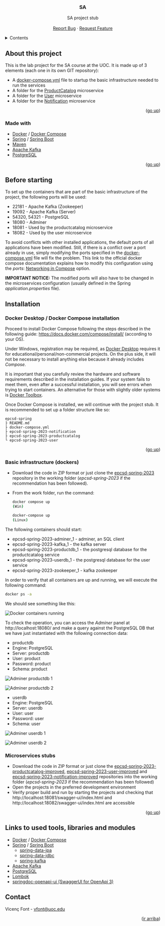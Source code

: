 <div id="top"></div>
<!--
*** Made using the Best-README-Template
*** https://github.com/othneildrew/Best-README-Template/blob/master/README.md
-->


<!-- PROJECT LOGO -->
<br />
<div align="center">
  <h3 align="center">SA</h3>

  <p align="center">
    SA project stub
    <br />
    <br />
    <a href="https://github.com/UOC-SA-AUTUMN-2023/epcsd-spring-2023/issues">Report Bug</a>
    ·
    <a href="https://github.com/UOC-SA-AUTUMN-2023/epcsd-spring-2023/issues">Request Feature</a>
  </p>
</div>



<!-- TABLE OF CONTENTS -->
<details>
  <summary>Contents</summary>
  <ol>
    <li>
      <a href="#about-this-project">About this project</a>
      <ul>
        <li><a href="#made-with">Made with</a></li>
      </ul>
    </li>
    <li>
      <a href="#before-starting">Before starting</a>
    </li>
    <li>
      <a href="#installation">Tnstallation</a>
      <ul>
        <li><a href="#docker-desktop--docker-compose-installation">Docker Desktop / Docker Compose installation</a></li>
        <li><a href="#basic-infrastructure-dockers">Basic infrastructure (dockers)</a></li>
        <li><a href="#microservices-stubs">Microservices stubs</a></li>
      </ul>
    </li>
    <li><a href="#links-to-tools-libraries-and-used-modules">Links to tools, libraries and used modules</a></li>
    <li><a href="#contact">Contact</a></li>
  </ol>
</details>

<!-- About this project -->
## About this project

This is the lab project for the SA course at the UOC. It is made up of 3 elements (each one in its own GIT repository):

* A <a href="https://github.com/UOC-SA-AUTUMN-2023/epcsd-spring-2023/blob/main/docker-compose.yml">docker-compose.yml</a> file to startup the basic infrastructure needed to run the services
* A folder for the <a href="https://github.com/UOC-SA-AUTUMN-2023/epcsd-spring-2023-productcatalog-improved">ProductCatalog</a> microservice 
* A folder for the <a href="https://github.com/UOC-SA-AUTUMN-2023/epcsd-spring-2023-user-improved">User</a> microservice 
* A folder for the <a href="https://github.com/UOC-SA-AUTUMN-2023/epcsd-spring-2023-notification-improved">Notification</a> microservice 

<p align="right">(<a href="#top">go up</a>)</p>


### Made with

* [Docker](https://www.docker.com/) / [Docker Compose](https://github.com/docker/compose)
* [Spring](https://spring.io/) / [Spring Boot](https://spring.io/projects/spring-boot)
* [Maven](https://maven.apache.org/)
* [Apache Kafka](https://kafka.apache.org/)
* [PostgreSQL](https://www.postgresql.org/)

<p align="right">(<a href="#top">go up</a>)</p>


## Before starting

To set up the containers that are part of the basic infrastructure of the project, the following ports will be used:

* 22181 - Apache Kafka (Zookeeper)
* 19092 - Apache Kafka (Server)
* 54320, 54321 - PostgreSQL
* 18080 - Adminer
* 18081 - Used by the productcatalog microservice
* 18082 - Used by the user microservice

To avoid conflicts with other installed applications, the default ports of all applications have been modified. Still, if there is a conflict over a port already in use, simply modifying the ports specified in the [docker-compose.yml](https://github.com/UOC-SA-AUTUMN-2023/epcsd-spring-2023/blob/main/docker-compose.yml) file will fix the problem. This link to the official docker compose documentation explains how to modify this configuration using the _ports_: [Networking in Compose](https://docs.docker.com/compose/networking/) option.

__IMPORTANT NOTICE:__ The modified ports will also have to be changed in the microservices configuration (usually defined in the Spring _application.properties_ file).


## Installation

### Docker Desktop / Docker Compose installation

Proceed to install Docker Compose following the steps described in the following guide: https://docs.docker.com/compose/install/ (according to your OS).

Under Windows, registration may be required, as <a href="https://docs.docker.com/desktop/windows/install/">Docker Desktop</a>  requires it for educational/personal/non-commercial projects. On the plus side, it will not be necessary to install anything else because it already includes _Compose_.

It is important that you carefully review the hardware and software requirements described in the installation guides. If your system fails to meet them, even after a successful installation, you will see errors when trying to start containers. An alternative for those with slightly older systems is <a href="https://www.how2shout.com/how-to/how-to-install-docker-toolbox-using-chocolatey-choco-on-windows-10.html">Docker Toolbox</a>.

Once Docker Compose is installed, we will continue with the project stub. It is recommended to set up a folder structure like so:

```
epcsd-spring
├ README.md
├ docker-compose.yml
├ epcsd-spring-2023-notification
├ epcsd-spring-2023-productcatalog
└ epcsd-spring-2023-user
```

<p align="right">(<a href="#top">go up</a>)</p>


### Basic infrastructure (dockers)

* Download the code in ZIP format or just clone the <a href="https://github.com/UOC-SA-AUTUMN-2023/epcsd-spring-2023">epcsd-spring-2023</a> repository in the working folder (_epcsd-spring-2023_ if the recommendation has been followed).

* From the work folder, run the command:

  ```sh
  docker compose up
  (Win)
  ```
  ```sh
  docker-compose up
  (Linux)
  ```
  
The following containers should start:

* epcsd-spring-2023-adminer_1 - adminer, an SQL client
* epcsd-spring-2023-kafka_1 - the kafka server
* epcsd-spring-2023-productdb_1 - the postgresql database for the productcatalog service
* epcsd-spring-2023-userdb_1 - the postgresql database for the user service
* epcsd-spring-2023-zookeeper_1 - kafka zookeeper

In order to verify that all containers are up and running, we will execute the following command:

  ```sh
  docker ps -a
  ```
  
We should see something like this:

![Docker containers running](https://github.com/UOC-SA-AUTUMN-2023/epcsd-spring-2023/blob/main/docker__containers_running.PNG)

To check the operation, you can access the _Adminer_ panel at http://localhost:18080/ and make a query against the PostgreSQL DB that we have just instantiated with the following connection data:

* productdb
* Engine: PostgreSQL
* Server: productdb
* User: product
* Password: product
* Schema: product

![Adminer productdb 1](https://github.com/UOC-SA-AUTUMN-2023/epcsd-spring-2023/blob/main/adminer1.PNG)

![Adminer productdb 2](https://github.com/UOC-SA-AUTUMN-2023/epcsd-spring-2023/blob/main/adminer1_1.PNG)

* userdb
* Engine: PostgreSQL
* Server: userdb
* User: user
* Password: user
* Schema: user

![Adminer userdb 1](https://github.com/UOC-SA-AUTUMN-2023/epcsd-spring-2023/blob/main/adminer2.PNG)

![Adminer userdb 2](https://github.com/UOC-SA-AUTUMN-2023/epcsd-spring-2023/blob/main/adminer2_1.PNG)


### Microservices stubs

* Download the code in ZIP format or just clone the <a href="https://github.com/UOC-SA-AUTUMN-2023/epcsd-spring-2023-productcatalog-improved">epcsd-spring-2023-productcatalog-improved</a>, <a href="https://github.com/UOC-SA-AUTUMN-2023/epcsd-spring-2023-user-improved">epcsd-spring-2023-user-improved</a> and <a href="https://github.com/UOC-SA-AUTUMN-2023/epcsd-spring-2023-notification-improved">epcsd-spring-2023-notification-improved</a> repositories into the working folder (_epcsd-spring-2023_ if the recommendation has been followed)
* Open the projects in the preferred development environment
* Verify proper build and run by starting the projects and checking that http://localhost:18081/swagger-ui/index.html and http://localhost:18082/swagger-ui/index.html are accessible

<p align="right">(<a href="#top">go up</a>)</p>


## Links to used tools, libraries and modules

* [Docker](https://www.docker.com/) / [Docker Compose](https://github.com/docker/compose)
* [Spring](https://spring.io/) / [Spring Boot](https://spring.io/projects/spring-boot)
  * [spring-data-jpa](https://spring.io/projects/spring-data-jpa)
  * [spring-data-jdbc](https://spring.io/projects/spring-data-jdbc)
  * [spring-kafka](https://spring.io/projects/spring-kafka)
* [Apache Kafka](https://kafka.apache.org/)
* [PostgreSQL](https://www.postgresql.org/)
* [Lombok](https://projectlombok.org/)
* [springdoc-openapi-ui (SwaggerUI for OpenApi 3)](https://github.com/springdoc/springdoc-openapi)


## Contact

Vicenç Font - vfont@uoc.edu

<p align="right">(<a href="#top">ir arriba</a>)</p>

